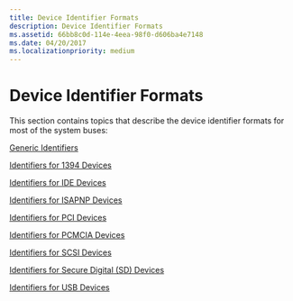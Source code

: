 ```yaml
---
title: Device Identifier Formats
description: Device Identifier Formats
ms.assetid: 66bb8c0d-114e-4eea-98f0-d606ba4e7148
ms.date: 04/20/2017
ms.localizationpriority: medium
---
```


# Device Identifier Formats


This section contains topics that describe the device identifier formats for most of the system buses:

[Generic Identifiers](generic-identifiers.md)

[Identifiers for 1394 Devices](identifiers-for-1394-devices.md)

[Identifiers for IDE Devices](identifiers-for-ide-devices.md)

[Identifiers for ISAPNP Devices](identifiers-for-isapnp-devices.md)

[Identifiers for PCI Devices](identifiers-for-pci-devices.md)

[Identifiers for PCMCIA Devices](identifiers-for-pcmcia-devices.md)

[Identifiers for SCSI Devices](identifiers-for-scsi-devices.md)

[Identifiers for Secure Digital (SD) Devices](identifiers-for-secure-digital--sd--devices.md)

[Identifiers for USB Devices](identifiers-for-usb-devices.md)

 

 





